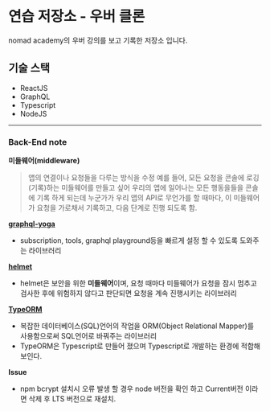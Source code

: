 # 연습 저장소 - 우버 클론

nomad academy의 우버 강의를 보고 기록한 저장소 입니다.

## 기술 스택

- ReactJS
- GraphQL
- Typescript
- NodeJS

---

### Back-End note

**미들웨어(middleware)**

> 앱의 연결이나 요청들을 다루는 방식을 수정
> 예를 들어, 모든 요청을 콘솔에 로깅(기록)하는 미들웨어를 만들고 싶어 우리의 앱에 일어나는 모든 행동을들을 콘솔에 기록 하게 되는데 누군가가 우리 앱의 API로 무언가를 할 때마다, 이 미들웨어가 요청을 가로채서 기록하고, 다음 단계로 진행 되도록 함.

**[graphql-yoga](https://github.com/prisma/graphql-yoga)**

- subscription, tools, graphql playground등을 빠르게 설정 할 수 있도록 도와주는 라이브러리

**[helmet](https://github.com/helmetjs/helmet)**

- helmet은 보안을 위한 **미들웨어**이며, 요청 때마다 미들웨어가 요청을 잠시 멈추고 검사한 후에 위험하지 않다고 판단되면 요청을 계속 진행시키는 라이브러리

**[TypeORM](https://github.com/typeorm/typeorm)**

- 복잡한 데이터베이스(SQL)언어의 작업을 ORM(Object Relational Mapper)를 사용함으로써 SQL언어로 바꿔주는 라이브러리
- TypeORM은 Typescript로 만들어 졌으며 Typescript로 개발하는 환경에 적합해 보인다.

**Issue**

- npm bcrypt 설치시 오류 발생 할 경우 node 버전을 확인 하고 Current버전 이라면 삭제 후 LTS 버전으로 재설치.
